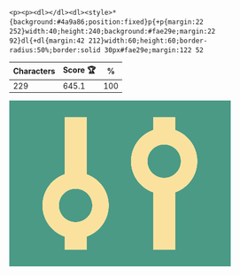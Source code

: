 `<p><p><dl></dl><dl><style>*{background:#4a9a86;position:fixed}p{+p{margin:22 252}width:40;height:240;background:#fae29e;margin:22 92}dl{+dl{margin:42 212}width:60;height:60;border-radius:50%;border:solid 30px#fae29e;margin:122 52`

| Characters | Score 🏆 | %   |
| ---------- | -------- | --- |
| 229        | 645.1    | 100 |

![](/2025/Oct2025/13/20251013.png)

